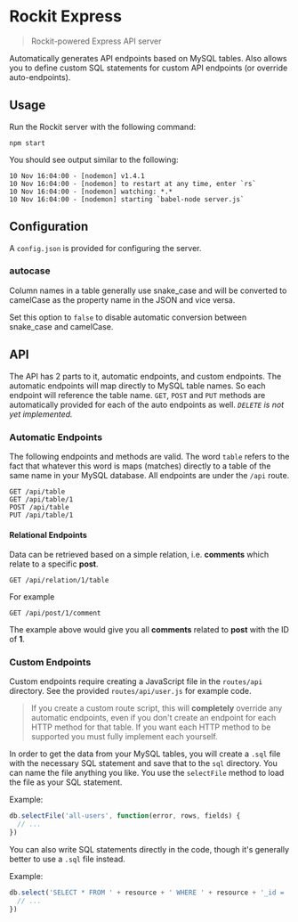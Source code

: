 # Rockit Express

> Rockit-powered Express API server

Automatically generates API endpoints based on MySQL tables. Also allows you to define custom SQL statements for custom API endpoints (or override auto-endpoints).

## Usage

Run the Rockit server with the following command:

```
npm start
```

You should see output similar to the following:

```
10 Nov 16:04:00 - [nodemon] v1.4.1
10 Nov 16:04:00 - [nodemon] to restart at any time, enter `rs`
10 Nov 16:04:00 - [nodemon] watching: *.*
10 Nov 16:04:00 - [nodemon] starting `babel-node server.js`
```

## Configuration

A `config.json` is provided for configuring the server.

### autocase

Column names in a table generally use snake_case and will be converted to camelCase as the property name in the JSON and vice versa.

Set this option to `false` to disable automatic conversion between snake_case and camelCase.

## API

The API has 2 parts to it, automatic endpoints, and custom endpoints. The automatic endpoints will map directly to MySQL table names. So each endpoint will reference the table name. `GET`, `POST` and `PUT` methods are automatically provided for each of the auto endpoints as well. *`DELETE` is not yet implemented.*

### Automatic Endpoints

The following endpoints and methods are valid. The word `table` refers to the fact that whatever this word is maps (matches) directly to a table of the same name in your MySQL database. All endpoints are under the `/api` route.

```
GET /api/table
GET /api/table/1
POST /api/table
PUT /api/table/1
```

#### Relational Endpoints

Data can be retrieved based on a simple relation, i.e. **comments** which relate to a specific **post**.

```
GET /api/relation/1/table
```

For example

```
GET /api/post/1/comment
```

The example above would give you all **comments** related to **post** with the ID of **1**.

### Custom Endpoints

Custom endpoints require creating a JavaScript file in the `routes/api` directory. See the provided `routes/api/user.js` for example code.

> If you create a custom route script, this will **completely** override any automatic endpoints, even if you don't create an endpoint for each HTTP method for that table. If you want each HTTP method to be supported you must fully implement each yourself.

In order to get the data from your MySQL tables, you will create a `.sql` file with the necessary SQL statement and save that to the `sql` directory. You can name the file anything you like. You use the `selectFile` method to load the file as your SQL statement.

Example:

```js
db.selectFile('all-users', function(error, rows, fields) {
  // ...
})
```

You can also write SQL statements directly in the code, though it's generally better to use a `.sql` file instead.

Example:

```js
db.select('SELECT * FROM ' + resource + ' WHERE ' + resource + '_id = :id', { id: id }, (error, rows, fields) => {
  // ...
})
```
